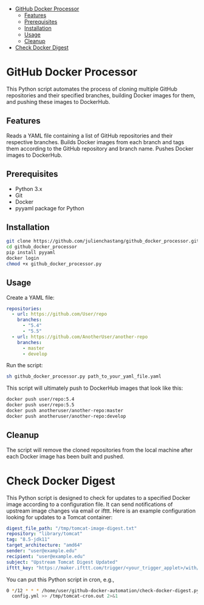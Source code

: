 - [GitHub Docker Processor](#h-B0FEE104)
  - [Features](#h-B46BEB64)
  - [Prerequisites](#h-3479049B)
  - [Installation](#h-37BEA592)
  - [Usage](#h-3A9FCC1E)
  - [Cleanup](#h-CF21FF2B)
- [Check Docker Digest](#h-A97A2D1E)



<a id="h-B0FEE104"></a>

# GitHub Docker Processor

This Python script automates the process of cloning multiple GitHub repositories and their specified branches, building Docker images for them, and pushing these images to DockerHub.


<a id="h-B46BEB64"></a>

## Features

Reads a YAML file containing a list of GitHub repositories and their respective branches. Builds Docker images from each branch and tags them according to the GitHub repository and branch name. Pushes Docker images to DockerHub.


<a id="h-3479049B"></a>

## Prerequisites

-   Python 3.x
-   Git
-   Docker
-   pyyaml package for Python


<a id="h-37BEA592"></a>

## Installation

```sh
git clone https://github.com/julienchastang/github_docker_processor.git
cd github_docker_processor
pip install pyyaml
docker login
chmod +x github_docker_processor.py
```


<a id="h-3A9FCC1E"></a>

## Usage

Create a YAML file:

```yaml
repositories:
  - url: https://github.com/User/repo
    branches:
      - "5.4"
      - "5.5"
  - url: https://github.com/AnotherUser/another-repo
    branches:
      - master
      - develop
```

Run the script:

```sh
sh github_docker_processor.py path_to_your_yaml_file.yaml
```

This script will ultimately push to DockerHub images that look like this:

```sh
docker push user/repo:5.4
docker push user/repo:5.5
docker push anotheruser/another-repo:master
docker push anotheruser/another-repo:develop
```


<a id="h-CF21FF2B"></a>

## Cleanup

The script will remove the cloned repositories from the local machine after each Docker image has been built and pushed.


<a id="h-A97A2D1E"></a>

# Check Docker Digest

This Python script is designed to check for updates to a specified Docker image according to a configuration file. It can send notifications of upstream image changes via email or ifttt. Here is an example configuration looking for updates to a Tomcat container:

```yaml
digest_file_path: "/tmp/tomcat-image-digest.txt"
repository: "library/tomcat"
tag: "8.5-jdk11"
target_architecture: "amd64"
sender: "user@example.edu"
recipient: "user@example.edu"
subject: "Upstream Tomcat Digest Updated"
ifttt_key: "https://maker.ifttt.com/trigger/<your_trigger_applet>/with/key/your_ifttt_key_here"
```

You can put this Python script in cron, e.g.,

```sh
0 */12 * * * /home/user/github-docker-automation/check-docker-digest.py \
  config.yml >> /tmp/tomcat-cron.out 2>&1
```
